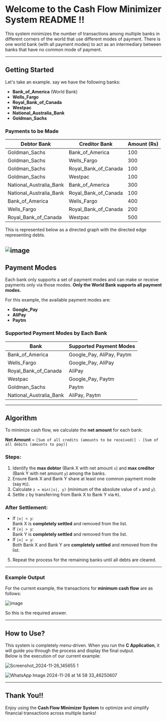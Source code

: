 # Welcome to the Cash Flow Minimizer System README !!

This system minimizes the number of transactions among multiple banks in different corners of the world that use different modes of payment. There is one world bank (with all payment modes) to act as an intermediary between banks that have no common mode of payment.

---

## Getting Started

Let's take an example. say we have the following banks:

- **Bank_of_America** (World Bank)
- **Wells_Fargo**
- **Royal_Bank_of_Canada**
- **Westpac**
- **National_Australia_Bank**
- **Goldman_Sachs**

### Payments to be Made

| Debtor Bank                 | Creditor Bank            | Amount (Rs) |
|-----------------------------|--------------------------|-------------|
| Goldman_Sachs              | Bank_of_America         | 100         |
| Goldman_Sachs              | Wells_Fargo             | 300         |
| Goldman_Sachs              | Royal_Bank_of_Canada    | 100         |
| Goldman_Sachs              | Westpac                 | 100         |
| National_Australia_Bank    | Bank_of_America         | 300         |
| National_Australia_Bank    | Royal_Bank_of_Canada    | 100         |
| Bank_of_America            | Wells_Fargo             | 400         |
| Wells_Fargo                | Royal_Bank_of_Canada    | 200         |
| Royal_Bank_of_Canada       | Westpac                 | 500         |

This is represented below as a directed graph with the directed edge representing debts.

![image](https://github.com/user-attachments/assets/632b6449-53e3-48d2-aedd-0a1359b641fb)
---

## Payment Modes

Each bank only supports a set of payment modes and can make or receive payments only via those modes. **Only the World Bank supports all payment modes.**

For this example, the available payment modes are:

- **Google_Pay**
- **AliPay**
- **Paytm**

### Supported Payment Modes by Each Bank

| Bank                       | Supported Payment Modes           |
|----------------------------|------------------------------------|
| Bank_of_America            | Google_Pay, AliPay, Paytm         |
| Wells_Fargo                | Google_Pay, AliPay                |
| Royal_Bank_of_Canada       | AliPay                            |
| Westpac                    | Google_Pay, Paytm                 |
| Goldman_Sachs              | Paytm                             |
| National_Australia_Bank    | AliPay, Paytm                     |

---

## Algorithm

To minimize cash flow, we calculate the **net amount** for each bank:

**Net Amount** = `[Sum of all credits (amounts to be received)] - [Sum of all debits (amounts to pay)]`

### Steps:

1. Identify the **max debtor** (Bank X with net amount `x`) and **max creditor** (Bank Y with net amount `y`) among the banks.  
2. Ensure Bank X and Bank Y share at least one common payment mode (say `M1`).  
3. Calculate `z = min(|x|, y)` (minimum of the absolute value of `x` and `y`).  
4. Settle `z` by transferring from Bank X to Bank Y via `M1`.  

### After Settlement:

- If `|x| < y`:  
  Bank X is **completely settled** and removed from the list.  
- If `|x| > y`:  
  Bank Y is **completely settled** and removed from the list.  
- If `|x| = y`:  
  Both Bank X and Bank Y are **completely settled** and removed from the list.

5. Repeat the process for the remaining banks until all debts are cleared.

---

### Example Output

For the current example, the transactions for **minimum cash flow** are as follows:

![image](https://github.com/user-attachments/assets/b2846649-da1a-41f0-bb2e-ad61846bfb8b)

So this is the required answer.

---

## How to Use?

This system is completely menu-driven. When you run the **C Application**, it will guide you through the process and display the final output.  
Below is the execution of our current example:

![Screenshot_2024-11-26_145655 1](https://github.com/user-attachments/assets/a0dc78c2-5e93-4b67-8400-7794123374a5)

![WhatsApp Image 2024-11-26 at 14 58 33_46250607](https://github.com/user-attachments/assets/048bd076-ad7d-4fa2-98f7-9ce5eb43e344)


---

## Thank You!!

Enjoy using the **Cash Flow Minimizer System** to optimize and simplify financial transactions across multiple banks!




